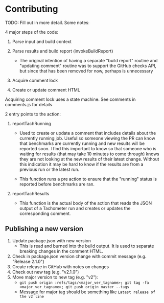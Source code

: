# Contributing

TODO: Fill out in more detail. Some notes:

4 major steps of the code:

1. Parse input and build context
2. Parse results and build report (invokeBuildReport)

   - The original intention of having a separate "build report" routine and
     "updating comment" routine was to support the GitHub checks API, but since
     that has been removed for now, perhaps is unnecessary

3. Acquire comment lock
4. Create or update comment HTML

Acquiring comment lock uses a state machine. See comments in comments.js for details

2 entry points to the action:

1. reportTachRunning

   - Used to create or update a comment that includes details about the currently
     running job. Useful so someone viewing the PR can know that benchmarks are
     currently running and new results will be reported soon. I find this
     important to know so that someone who is waiting for results (that may take
     10 minutes to come through) knows they are not looking at the new results of
     their latest change. Without this indication it may be hard to know if the
     results are from a previous run or the latest run.

   - This function runs a pre action to ensure that the "running" status is
     reported before benchmarks are ran.

2. reportTachResults

   - This function is the actual body of the action that reads the JSON output of
     a Tachometer run and creates or updates the corresponding comment.

## Publishing a new version

1. Update package.json with new version
   - This is read and burned into the build output. It is used to separate
     breaking changes in the comment HTML.
2. Check in package.json version change with commit message (e.g. "Release 2.1.0")
3. Create release in GitHub with notes on changes
4. Check out new tag (e.g. "v2.1.0")
5. Move major version to new tag (e.g. "v2"):
   - `git push origin :refs/tags/<major_ver_tagname>; git tag -fa <major_ver_tagname>; git push origin master --tags`
   - Message for major tag should be something like `Latest release of the v2 line`
